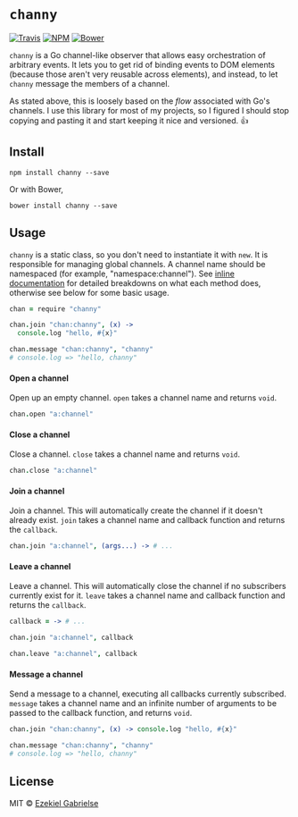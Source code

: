 # `channy`
[![Travis](https://img.shields.io/travis/ezekg/channy.svg?style=flat-square)](https://travis-ci.org/ezekg/channy)
[![NPM](https://img.shields.io/npm/v/channy.svg?style=flat-square)](https://www.npmjs.com/package/channy)
[![Bower](https://img.shields.io/bower/v/channy.svg?style=flat-square)](http://bower.io/search/?q=channy)

`channy` is a Go channel-like observer that allows easy orchestration of arbitrary
events. It lets you to get rid of binding events to DOM elements (because those
aren't very reusable across elements), and instead, to let `channy` message the
members of a channel.

As stated above, this is loosely based on the _flow_ associated with Go's channels.
I use this library for most of my projects, so I figured I should stop copying
and pasting it and start keeping it nice and versioned. :+1:

## Install
```
npm install channy --save
```

Or with Bower,
```
bower install channy --save
```

## Usage
`channy` is a static class, so you don't need to instantiate it with `new`. It
is responsible for managing global channels. A channel name should be namespaced
(for example, "namespace:channel"). See [inline documentation](src/channy.coffee)
for detailed breakdowns on what each method does, otherwise see below for
some basic usage.

```coffee
chan = require "channy"

chan.join "chan:channy", (x) ->
  console.log "hello, #{x}"

chan.message "chan:channy", "channy"
# console.log => "hello, channy"
```

#### Open a channel
Open up an empty channel. `open` takes a channel name and returns `void`.

```coffee
chan.open "a:channel"
```

#### Close a channel
Close a channel. `close` takes a channel name and returns `void`.

```coffee
chan.close "a:channel"
```

#### Join a channel
Join a channel. This will automatically create the channel if it doesn't already
exist. `join` takes a channel name and callback function and returns the
`callback`.

```coffee
chan.join "a:channel", (args...) -> # ...
```

#### Leave a channel
Leave a channel. This will automatically close the channel if no subscribers
currently exist for it. `leave` takes a channel name and callback function
and returns the `callback`.

```coffee
callback = -> # ...

chan.join "a:channel", callback

chan.leave "a:channel", callback
```

#### Message a channel
Send a message to a channel, executing all callbacks currently subscribed.
`message` takes a channel name and an infinite number of arguments to be
passed to the callback function, and returns `void`.

```coffee
chan.join "chan:channy", (x) -> console.log "hello, #{x}"

chan.message "chan:channy", "channy"
# console.log => "hello, channy"
```

## License
MIT © [Ezekiel Gabrielse](https://github.com/ezekg)
